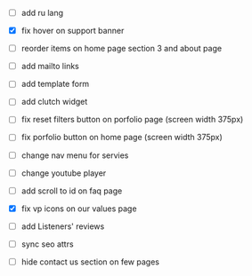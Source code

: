 - [ ] add ru lang
- [x] fix hover on support banner
- [ ] reorder items on home page section 3 and about page
- [ ] add mailto links
- [ ] add template form
- [ ] add clutch widget
- [ ] fix reset filters button on porfolio page (screen width 375px)
- [ ] fix porfolio button on home page (screen width 375px)
- [ ] change nav menu for servies 
- [ ] change youtube player
- [ ] add scroll to id on faq page
- [x] fix vp icons on our values page
- [ ] add Listeners' reviews
- [ ] sync seo attrs
- [ ] hide contact us section on few pages



